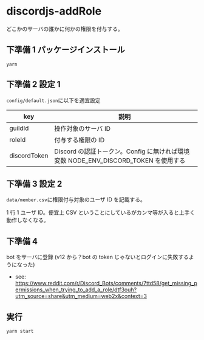# discordjs-addRole

どこかのサーバの誰かに何かの権限を付与する。

## 下準備 1 パッケージインストール

```
yarn
```

## 下準備 2 設定 1

`config/default.json`に以下を適宜設定

| key          | 説明                                                                                |
| ------------ | ----------------------------------------------------------------------------------- |
| guildId      | 操作対象のサーバ ID                                                                 |
| roleId       | 付与する権限の ID                                                                   |
| discordToken | Discord の認証トークン。Config に無ければ環境変数 NODE_ENV_DISCORD_TOKEN を使用する |

## 下準備 3 設定 2

`data/member.csv`に権限付与対象のユーザ ID を記載する。

1 行 1 ユーザ ID。便宜上 CSV ということにしているがカンマ等が入ると上手く動作しなくなる。

## 下準備 4

bot をサーバに登録
(v12 から？bot の token じゃないとログインに失敗するようになった)

- see: https://www.reddit.com/r/Discord_Bots/comments/7ttd58/get_missing_permissions_when_trying_to_add_a_role/dtf3ouh?utm_source=share&utm_medium=web2x&context=3

## 実行

```
yarn start
```
